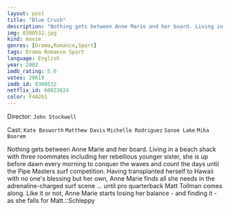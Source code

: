 ```yaml
---
layout: post
title: "Blue Crush"
description: "Nothing gets between Anne Marie and her board. Living in a beach shack with three roommates including her rebellious younger sister, she is up before dawn every morning to conquer the waves and count the days until the Pipe Masters surf competition. Having transplanted herself to Hawaii with no one's blessing but her own, Anne Marie finds all she needs in the adrenaline-charged surf scene ... until pro quarterback Matt Tollman comes along. Like it or not, Anne Marie starts.."
img: 0300532.jpg
kind: movie
genres: [Drama,Romance,Sport]
tags: Drama Romance Sport 
language: English
year: 2002
imdb_rating: 5.6
votes: 29619
imdb_id: 0300532
netflix_id: 60023624
color: F4A261
---
```

Director: `John Stockwell`  

Cast: `Kate Bosworth` `Matthew Davis` `Michelle Rodriguez` `Sanoe Lake` `Mika Boorem` 

Nothing gets between Anne Marie and her board. Living in a beach shack with three roommates including her rebellious younger sister, she is up before dawn every morning to conquer the waves and count the days until the Pipe Masters surf competition. Having transplanted herself to Hawaii with no one's blessing but her own, Anne Marie finds all she needs in the adrenaline-charged surf scene ... until pro quarterback Matt Tollman comes along. Like it or not, Anne Marie starts losing her balance - and finding it - as she falls for Matt.::Schleppy